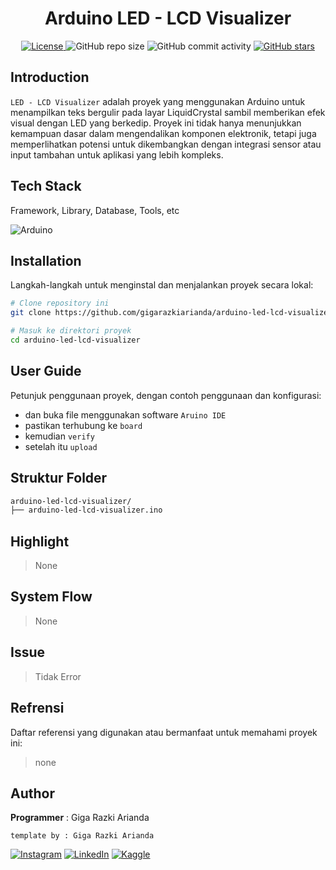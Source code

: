 <h1 align="center">Arduino LED - LCD Visualizer</h1>

<p align="center">
  <a href="LICENSE">
    <img alt="License" src="https://img.shields.io/badge/License-none-lightgrey.svg">
  </a>
  <img alt="GitHub repo size" src="https://img.shields.io/github/repo-size/gigarazkiarianda/arduino-led-lcd-visualizer">
  <img alt="GitHub commit activity" src="https://img.shields.io/github/commit-activity/m/gigarazkiarianda/arduino-led-lcd-visualizer">
  <a href="https://github.com/gigarazkiarianda/arduino-led-lcd-visualizer/stargazers">
    <img alt="GitHub stars" src="https://img.shields.io/github/stars/gigarazkiarianda/arduino-led-lcd-visualizer">
  </a>
</p>


## Introduction
`LED - LCD Visualizer` adalah proyek yang menggunakan Arduino untuk menampilkan teks bergulir pada layar LiquidCrystal sambil memberikan efek visual dengan LED yang berkedip. Proyek ini tidak hanya menunjukkan kemampuan dasar dalam mengendalikan komponen elektronik, tetapi juga memperlihatkan potensi untuk dikembangkan dengan integrasi sensor atau input tambahan untuk aplikasi yang lebih kompleks.

## Tech Stack
Framework, Library, Database, Tools, etc

![Arduino](https://img.shields.io/badge/-Arduino-00979D?style=for-the-badge&logo=Arduino&logoColor=white)

## Installation
Langkah-langkah untuk menginstal dan menjalankan proyek secara lokal:
```bash
# Clone repository ini
git clone https://github.com/gigarazkiarianda/arduino-led-lcd-visualizer.git

# Masuk ke direktori proyek
cd arduino-led-lcd-visualizer
```


## User Guide 
Petunjuk penggunaan proyek, dengan contoh penggunaan dan konfigurasi:

* dan buka file menggunakan software `Aruino IDE`
* pastikan terhubung ke `board` 
* kemudian `verify`
* setelah itu `upload`

## Struktur Folder
```bash
arduino-led-lcd-visualizer/
├── arduino-led-lcd-visualizer.ino
```

## Highlight
> None

## System Flow
> None

## Issue

> Tidak Error 

## Refrensi
Daftar referensi yang digunakan atau bermanfaat untuk memahami proyek ini:

> none

## Author
  **Programmer**  : Giga Razki Arianda

   `template by : Giga Razki Arianda`
   
[![Instagram](https://img.shields.io/badge/Instagram-%23E4405F.svg?logo=Instagram&logoColor=white)](https://www.instagram.com/gigarazkiarianda/) 
[![LinkedIn](https://img.shields.io/badge/LinkedIn-%230077B5.svg?logo=linkedin&logoColor=white)](https://www.linkedin.com/in/gigarazkiarianda/)
[![Kaggle](https://img.shields.io/badge/Kaggle-035a7d?style=for-the-badge&logo=kaggle&logoColor=white)](https://www.kaggle.com/gigarazki)
